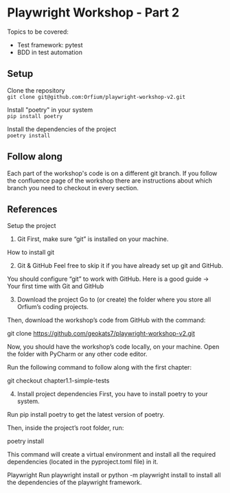 # Playwright Workshop - Part 2

Topics to be covered:
- Test framework: pytest
- BDD in test automation

## Setup
Clone the repository  
`git clone git@github.com:Orfium/playwright-workshop-v2.git`

Install "poetry" in your system  
`pip install poetry`

Install the dependencies of the project  
`poetry install`

## Follow along
Each part of the workshop's code is on a different git branch. If you follow the confluence page of the workshop there are instructions about which branch you need to checkout in every section.

## References
Setup the project
1. Git
First, make sure “git” is installed on your machine.

How to install git

2. Git & GitHub
Feel free to skip it if you have already set up git and GitHub.

You should configure “git” to work with GitHub. Here is a good guide → Your first time with Git and GitHub

3. Download the project
Go to (or create) the folder where you store all Orfium’s coding projects.

Then, download the workshop’s code from GitHub with the command:

git clone https://github.com/geokats7/playwright-workshop-v2.git

Now, you should have the workshop’s code locally, on your machine. Open the folder with PyCharm or any other code editor.

Run the following command to follow along with the first chapter:

git checkout chapter1.1-simple-tests

4. Install project dependencies
First, you have to install poetry to your system.

Run pip install poetry to get the latest version of poetry.

Then, inside the project’s root folder, run:

poetry install

This command will create a virtual environment and install all the required dependencies (located in the pyproject.toml file) in it.

Playwright
Run playwright install or python -m playwright install to install all the dependencies of the playwright framework.
